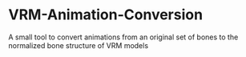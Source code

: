 # VRM-Animation-Conversion
A small tool to convert animations from an original set of bones to the normalized bone structure of VRM models
